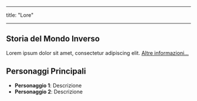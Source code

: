 
---

title: "Lore"

---

## Storia del Mondo Inverso

Lorem ipsum dolor sit amet, consectetur adipiscing elit. [Altre informazioni...](link_alla_pagina)

## Personaggi Principali

- **Personaggio 1**: Descrizione
- **Personaggio 2**: Descrizione
